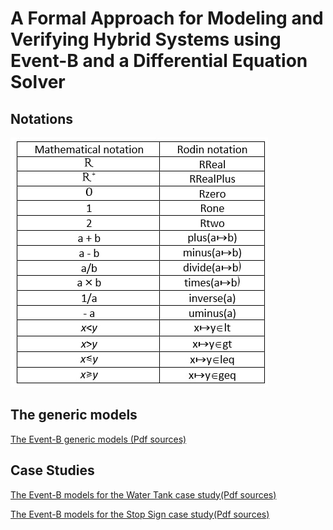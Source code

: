 # A Formal Approach for Modeling and Verifying Hybrid Systems using Event-B and a Differential Equation Solver

## Notations
![Cover](https://github.com/CPSystemsWithEventB/APSEC2022-Notation/blob/main/SCP_Notations.jpg)

## The generic models
[The Event-B generic models (Pdf sources)](https://github.com/CPSsWithEventB/SAC2023-GenericModels/blob/main/GenericModel_.pdf)

## Case Studies
[The Event-B models for the Water Tank case study(Pdf sources)](https://github.com/CPSsWithEventB/SAC2023-StopSign/blob/main/StopSignalModel_.pdf)



[The Event-B models for the Stop Sign case study(Pdf sources)](https://github.com/CPSsWithEventB/SAC2023-Water-Tank/blob/main/WaterTankModel_.pdf)
